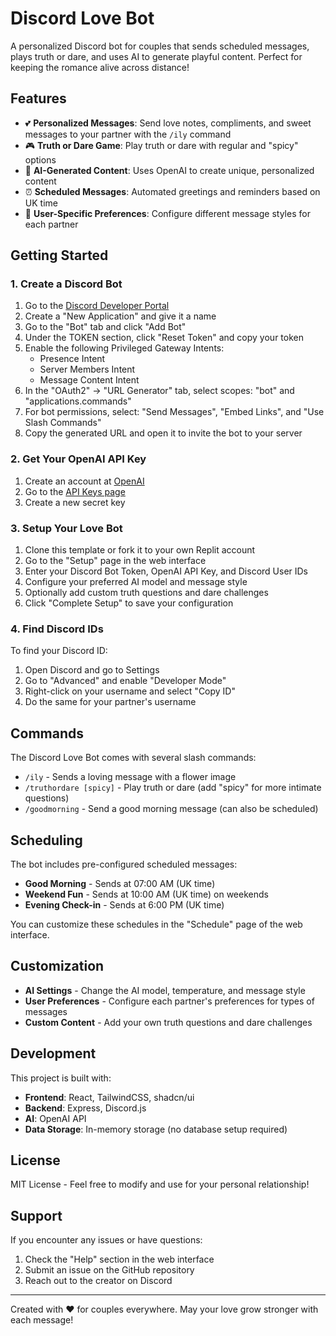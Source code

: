 # Discord Love Bot

A personalized Discord bot for couples that sends scheduled messages, plays truth or dare, and uses AI to generate playful content. Perfect for keeping the romance alive across distance!

## Features

- 💕 **Personalized Messages**: Send love notes, compliments, and sweet messages to your partner with the `/ily` command
- 🎮 **Truth or Dare Game**: Play truth or dare with regular and "spicy" options
- 🤖 **AI-Generated Content**: Uses OpenAI to create unique, personalized content
- ⏰ **Scheduled Messages**: Automated greetings and reminders based on UK time
- 🎯 **User-Specific Preferences**: Configure different message styles for each partner

## Getting Started

### 1. Create a Discord Bot

1. Go to the [Discord Developer Portal](https://discord.com/developers/applications)
2. Create a "New Application" and give it a name
3. Go to the "Bot" tab and click "Add Bot"
4. Under the TOKEN section, click "Reset Token" and copy your token
5. Enable the following Privileged Gateway Intents:
   - Presence Intent
   - Server Members Intent
   - Message Content Intent
6. In the "OAuth2" → "URL Generator" tab, select scopes: "bot" and "applications.commands"
7. For bot permissions, select: "Send Messages", "Embed Links", and "Use Slash Commands"
8. Copy the generated URL and open it to invite the bot to your server

### 2. Get Your OpenAI API Key

1. Create an account at [OpenAI](https://platform.openai.com/)
2. Go to the [API Keys page](https://platform.openai.com/api-keys)
3. Create a new secret key

### 3. Setup Your Love Bot

1. Clone this template or fork it to your own Replit account
2. Go to the "Setup" page in the web interface
3. Enter your Discord Bot Token, OpenAI API Key, and Discord User IDs
4. Configure your preferred AI model and message style
5. Optionally add custom truth questions and dare challenges
6. Click "Complete Setup" to save your configuration

### 4. Find Discord IDs

To find your Discord ID:

1. Open Discord and go to Settings
2. Go to "Advanced" and enable "Developer Mode"
3. Right-click on your username and select "Copy ID"
4. Do the same for your partner's username

## Commands

The Discord Love Bot comes with several slash commands:

- `/ily` - Sends a loving message with a flower image
- `/truthordare [spicy]` - Play truth or dare (add "spicy" for more intimate questions)
- `/goodmorning` - Send a good morning message (can also be scheduled)

## Scheduling

The bot includes pre-configured scheduled messages:

- **Good Morning** - Sends at 07:00 AM (UK time)
- **Weekend Fun** - Sends at 10:00 AM (UK time) on weekends
- **Evening Check-in** - Sends at 6:00 PM (UK time)

You can customize these schedules in the "Schedule" page of the web interface.

## Customization

- **AI Settings** - Change the AI model, temperature, and message style
- **User Preferences** - Configure each partner's preferences for types of messages
- **Custom Content** - Add your own truth questions and dare challenges

## Development

This project is built with:

- **Frontend**: React, TailwindCSS, shadcn/ui
- **Backend**: Express, Discord.js
- **AI**: OpenAI API
- **Data Storage**: In-memory storage (no database setup required)

## License

MIT License - Feel free to modify and use for your personal relationship!

## Support

If you encounter any issues or have questions:

1. Check the "Help" section in the web interface
2. Submit an issue on the GitHub repository
3. Reach out to the creator on Discord

---

Created with ❤️ for couples everywhere. May your love grow stronger with each message!